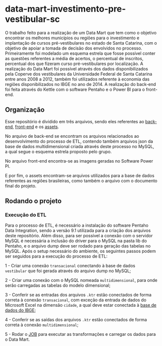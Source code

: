 # data-mart-investimento-pre-vestibular-sc

O trabalho feito para a realização de um Data Mart que tem como o objetivo encontrar os melhores municípios ou regiões para o investimento e implantação de cursos pré-vestibulares no estado de Santa Catarina, com o objetivo de apoiar a tomada de decisão dos envolvidos no processo. Primeiramente foi modelado um esquema estrela que fosse possível conter as questões referentes a média de acertos, o percentual de inscritos, percentual dos que fizeram curso pré-vestibulares por localização. A realização do Data Mart foi possível através dos dados disponibilizados pela Coperve dos vestibulares da Universidade Federal de Santa Catarina entre anos 2008 a 2012, também foi utilizados referente à economia das regiões disponibilizados no IBGE no ano de 2014. A realização do back-end foi feita através do Kettle com o software Pentaho e o Power BI para o front-end.

## Organização

Esse repositório é dividido em três arquivos, sendo eles referentes ao [back-end](https://github.com/marinastavares/data-mart-investimento-pre-vestibular-sc/tree/main/back-end), [front-end](https://github.com/marinastavares/data-mart-investimento-pre-vestibular-sc/tree/main/front-end) e os [assets](https://github.com/marinastavares/data-mart-investimento-pre-vestibular-sc/tree/main/assets).

No arquivo de back-end se encontram os arquivos relacionados ao desenvolvimento do processo de ETL, contendo também arquivos json da base de dados multidimensional criada através deste processo no MySQL, a qual segue o esquema estrela proposto pelo grupo.

No arquivo front-end encontra-se as imagens geradas no Software Power PI.

E por fim, o assets encontram-se arquivos utilizados para a base de dados referentes as regiões brasileiras, como também o arquivo com o documento final do projeto.

## Rodando o projeto

### Execução do ETL

Para o processo de ETL, é necessário a instalação do software Pentaho Data Integration, sendo a versão 9.1 utilizada para a criação dos arquivos deste repositório. Além disso, para ser possível a conexão com o servidor MySQL é necessária a inclusão do driver para o MySQL na pasta lib do Pentaho, e o arquivo dump deve ser rodado para geração das tabelas no MySQL. Após o setup necessário do ambiente, os seguintes passos podem ser seguidos para a execução do processo de ETL:

1 - Criar uma conexão `transacional` conectando à base de dados `vestibular` que foi gerada através do arquivo dump no MySQL;

2 - Criar uma conexão com o MySQL nomeada `multidimensional`, para onde serão carregadas as tabelas do modelo dimensional;

3 - Conferir se as entradas dos arquivos `.ktr` estão conectados de forma correta à conexão `transacional`, com exceção da entrada de dados do Microsoft Excel na dimensão `cidade`, a qual deve estar conectada à [base de dados do IBGE](https://github.com/marinastavares/data-mart-investimento-pre-vestibular-sc/blob/main/assets/base_de_dados_2014.xls);

4 - Conferir se as saídas dos arquivos `.ktr` estão conectados de forma correta à conexão `multidimensional`;

5 - Rodar o [JOB](https://github.com/marinastavares/data-mart-investimento-pre-vestibular-sc/blob/main/back-end/job.kjb) para executar as transformações e carregar os dados para o Data Mart.

